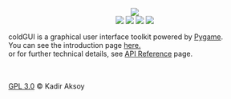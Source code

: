 <p align="center">
  <img src="https://img.shields.io/badge/python-3%2B-green.svg"><br>
  <img src="https://img.shields.io/badge/python-3%2B-green.svg">
  <img src="https://img.shields.io/badge/pygame-2%2B-green">
  <img src="https://img.shields.io/badge/license-GPL%203.0-blue.svg">
  <img src="https://img.shields.io/badge/version-0.0.0alpha-red">
  
  coldGUI is a graphical user interface toolkit powered by [Pygame](https://www.pygame.org).<br>
  You can see the introduction page <a href="https://kadir014.github.io/coldgui/index.html">here.</a><br>
  or for further technical details, see <a href="https://kadir014.github.io/coldgui/index.html">API Reference</a> page.
  
  <br><br><a href="https://github.com/kadir014/anime-gezgini/blob/master/LICENSE">GPL 3.0</a> © Kadir Aksoy
</p>

